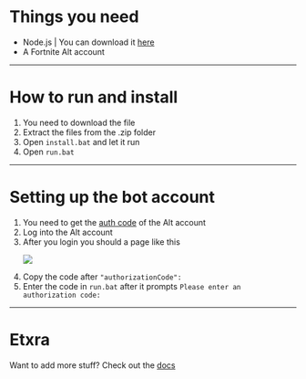 # Things you need
- Node.js | You can download it [here](https://nodejs.org/en/download)
- A Fortnite Alt account
---
# How to run and install
1. You need to download the file
2. Extract the files from the .zip folder
3. Open ``install.bat`` and let it run
4. Open ``run.bat``
---
# Setting up the bot account
1. You need to get the [auth code](https://www.epicgames.com/id/logout?redirectUrl=https%3A//www.epicgames.com/id/login%3FredirectUrl%3Dhttps%253A%252F%252Fwww.epicgames.com%252Fid%252Fapi%252Fredirect%253FclientId%253D3f69e56c7649492c8cc29f1af08a8a12%2526responseType%253Dcode) of the Alt account
2. Log into the Alt account
3. After you login you should a page like this<p><img src="https://i.ibb.co/Ndn5FX9P/68747470733a2f2f692e6962622e636f2f4b73796332686b2f53637265656e73686f742d323032342d30352d30342d313230.png"></p>
4. Copy the code after ``"authorizationCode":``
5. Enter the code in ``run.bat`` after it prompts ``Please enter an authorization code: ``
   
---
# Etxra
Want to add more stuff? Check out the [docs](https://fnbr.js.org/#/)
